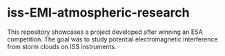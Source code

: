 # iss-EMI-atmospheric-research
This repository showcases a project developed after winning an ESA competition. The goal was to study potential electromagnetic interference from storm clouds on ISS instruments.
